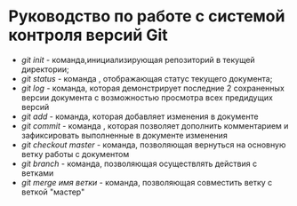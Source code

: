 # Руководство по работе с системой контроля версий Git

* *git init* - команда,инициализирующая репозиторий в текущей директории;
* *git status* - команда , отображающая статус текущего документа;
* *git log* - команда, которая демонстрирует последние 2 сохраненных версии документа с возможностью просмотра всех предидущих версий
* *git add* - команда, которая добавляет изменения в документе
* *git commit* - команда , которая позволяет дополнить комментарием и зафиксировать выполненные в документе изменения
* *git checkout master* - команда, позволяющая вернуться на основную ветку работы с документом
* *git branch* - команда, позволяющая осуществлять действия с ветками
* *git merge _имя ветки_* - команда, позволяющая совместить ветку с веткой "мастер"